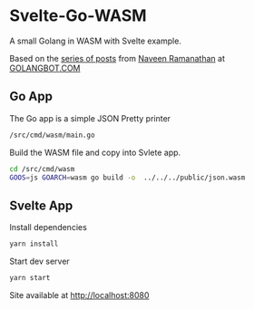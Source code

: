 # Svelte-Go-WASM

A small Golang in WASM with Svelte example.

Based on the [series of posts](https://golangbot.com/about/) from [Naveen Ramanathan](https://golangbot.com/about/) at [GOLANGBOT.COM](https://golangbot.com)

## Go App

The Go app is a simple JSON Pretty printer

```bash
/src/cmd/wasm/main.go
```

Build the WASM file and copy into Svlete app.

```bash
cd /src/cmd/wasm
GOOS=js GOARCH=wasm go build -o  ../../../public/json.wasm
```

## Svelte App

Install dependencies

```bash
yarn install
```

Start dev server

```bash
yarn start
```

Site available at [http://localhost:8080](http://localhost:8080)